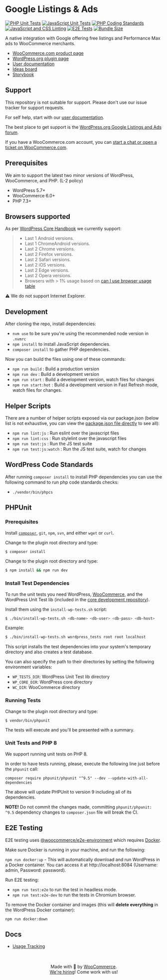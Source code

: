 # Google Listings & Ads

[![PHP Unit Tests](https://github.com/woocommerce/google-listings-and-ads/actions/workflows/php-unit-tests.yml/badge.svg)](https://github.com/woocommerce/google-listings-and-ads/actions/workflows/php-unit-tests.yml)
[![JavaScript Unit Tests](https://github.com/woocommerce/google-listings-and-ads/actions/workflows/js-unit-tests.yml/badge.svg)](https://github.com/woocommerce/google-listings-and-ads/actions/workflows/js-unit-tests.yml)
[![PHP Coding Standards](https://github.com/woocommerce/google-listings-and-ads/actions/workflows/php-coding-standards.yml/badge.svg)](https://github.com/woocommerce/google-listings-and-ads/actions/workflows/php-coding-standards.yml)
[![JavaScript and CSS Linting](https://github.com/woocommerce/google-listings-and-ads/actions/workflows/js-css-linting.yml/badge.svg)](https://github.com/woocommerce/google-listings-and-ads/actions/workflows/js-css-linting.yml)
[![E2E Tests](https://github.com/woocommerce/google-listings-and-ads/actions/workflows/e2e-tests.yml/badge.svg)](https://github.com/woocommerce/google-listings-and-ads/actions/workflows/e2e-tests.yml)
[![Bundle Size](https://github.com/woocommerce/google-listings-and-ads/actions/workflows/bundle-size.yml/badge.svg)](https://github.com/woocommerce/google-listings-and-ads/actions/workflows/bundle-size.yml)

A native integration with Google offering free listings and Performance Max ads to WooCommerce merchants.

- [WooCommerce.com product page](https://woocommerce.com/products/google-listings-and-ads/)
- [WordPress.org plugin page](https://wordpress.org/plugins/google-listings-and-ads/)
- [User documentation](https://docs.woocommerce.com/document/google-listings-and-ads/)
- [Ideas board](https://ideas.woocommerce.com/forums/133476-woocommerce?category_id=403986)
- [Storybook](https://woocommerce.github.io/google-listings-and-ads/?path=/story/tree-select-control--base)

## Support

This repository is not suitable for support. Please don't use our issue tracker for support requests.

For self help, start with our [user documentation](https://docs.woocommerce.com/document/google-listings-and-ads/).

The best place to get support is the [WordPress.org Google Listings and Ads forum](https://wordpress.org/support/plugin/google-listings-and-ads/).

If you have a WooCommerce.com account, you can [start a chat or open a ticket on WooCommerce.com](https://woocommerce.com/my-account/create-a-ticket/).

## Prerequisites

We aim to support the latest two minor versions of WordPress, WooCommerce, and PHP. (L-2 policy)

-   WordPress 5.7+
-   WooCommerce 6.0+
-   PHP 7.3+

## Browsers supported

As per [WordPress Core Handbook](https://make.wordpress.org/core/handbook/best-practices/browser-support/) we currently support:

> -   Last 1 Android versions.
> -   Last 1 ChromeAndroid versions.
> -   Last 2 Chrome versions.
> -   Last 2 Firefox versions.
> -   Last 2 Safari versions.
> -   Last 2 iOS versions.
> -   Last 2 Edge versions.
> -   Last 2 Opera versions.
> -   Browsers with > 1% usage based on [can I use browser usage table](https://caniuse.com/usage-table)

:warning: We do not support Internet Explorer.

## Development

After cloning the repo, install dependencies:
-   `nvm use` to be sure you're using the recommended node version in `.nvmrc`
-   `npm install` to install JavaScript dependencies.
-   `composer install` to gather PHP dependencies.

Now you can build the files using one of these commands:

-   `npm run build` : Build a production version
-   `npm run dev` : Build a development version
-   `npm run start` : Build a development version, watch files for changes
-   `npm run start:hot` : Build a development version in Fast Refresh mode, watch files for changes.

## Helper Scripts

There are a number of helper scripts exposed via our package.json (below list is not exhaustive, you can view the [package.json file directly](https://github.com/woocommerce/google-listings-and-ads/blob/trunk/package.json#L11) to see all):

-   `npm run lint:js` : Run eslint over the javascript files
-   `npm run lint:css` : Run stylelint over the javascript files
-   `npm run test:js` : Run the JS test suite
-   `npm run test:js:watch` : Run the JS test suite, watch for changes

## WordPress Code Standards

After running `composer install` to install PHP dependencies you can use the following command to run php code standards checks:

-   `./vendor/bin/phpcs`

## PHPUnit

### Prerequisites

Install [`composer`](https://getcomposer.org/), `git`, `npm`, `svn`, and either `wget` or `curl`.

Change to the plugin root directory and type:

```bash
$ composer install
```

Change to the plugin root directory and type:

```bash
$ npm install && npm run dev
```

### Install Test Dependencies

To run the unit tests you need WordPress, [WooCommerce](https://github.com/woocommerce/woocommerce), and the WordPress Unit Test lib (included in the [core development repository](https://make.wordpress.org/core/handbook/testing/automated-testing/phpunit/)).

Install them using the `install-wp-tests.sh` script:

```bash
$ ./bin/install-wp-tests.sh <db-name> <db-user> <db-pass> <db-host>
```

Example:

```bash
$ ./bin/install-wp-tests.sh wordpress_tests root root localhost
```

This script installs the test dependencies into your system's temporary directory and also creates a test database.

You can also specify the path to their directories by setting the following environment variables:

-   `WP_TESTS_DIR`: WordPress Unit Test lib directory
-   `WP_CORE_DIR`: WordPress core directory
-   `WC_DIR`: WooCommerce directory

### Running Tests

Change to the plugin root directory and type:

```bash
$ vendor/bin/phpunit
```

The tests will execute and you'll be presented with a summary.

### Unit Tests and PHP 8

We support running unit tests on PHP 8.

In order to have tests running, please, execute the following line just before the `phpunit` call:
```
composer require phpunit/phpunit "^9.5" --dev --update-with-all-dependencies
```

The above will update PHPUnit to version 9 including all of its dependencies.

**NOTE!** Do not commit the changes made, committing `phpunit/phpunit: ^9.5` dependency changes to `composer.json` file will break the CI. 

## E2E Testing

E2E testing uses [@woocommerce/e2e-environment](https://www.npmjs.com/package/@woocommerce/e2e-environment) which requires [Docker](https://www.docker.com/).

Make sure Docker is running in your machine, and run the following:

`npm run docker:up` - This will automatically download and run WordPress in a Docker container. You can access it at http://localhost:8084 (Username: admin, Password: password).

Run E2E testing:

-   `npm run test:e2e` to run the test in headless mode.
-   `npm run test:e2e-dev` to run the tests in Chromium browser.

To remove the Docker container and images (this will **delete everything** in the WordPress Docker container):

`npm run docker:down`

## Docs

-   [Usage Tracking](./src/Tracking/README.md)

<p align="center">
	<br/><br/>
	Made with 💜 by <a href="https://woocommerce.com/">WooCommerce</a>.<br/>
	<a href="https://woocommerce.com/careers/">We're hiring</a>! Come work with us!
</p>
